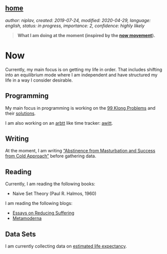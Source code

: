 [home](./index.md)
------------------

*author: niplav, created: 2019-07-24, modified: 2020-04-29, language: english, status: in progress, importance: 2, confidence: highly likely*

> __What I am doing at the moment (inspired by the
> [now movement](https://nownownow.com/about)).__

Now
===

Currently, my main focus is on getting my life in order. That includes
shifting into an equilibrium mode where I am independent and have
structured my life in a way I consider desirable.

Programming
-----------

My main focus in programming is working on the [99
Klong Problems](./99_klong_problems.html) and their
[solutions](./99_problems_klong_solution.html).

I am also working on an [arbtt](https://arbtt.nomeata.de/) like time
tracker: [awitt](https://github.com/niplav/awitt).

Writing
-------

At the moment, I am writing [“Abstinence from Masturbation and
Success from Cold Approach”](./masturbation_and_attractiveness.html)
before gathering data.

Reading
-------

Currently, I am reading the following books:

* Naive Set Theory (Paul R. Halmos, 1960)

I am reading the following blogs:

* [Essays on Reducing Suffering](https://reducing-suffering.org/)
* [Metamoderna](https://metamoderna.org/)

Data Sets
---------

I am currently collecting data on [estimated life
expectancy](./data/estimated_life_expectancy.csv).
